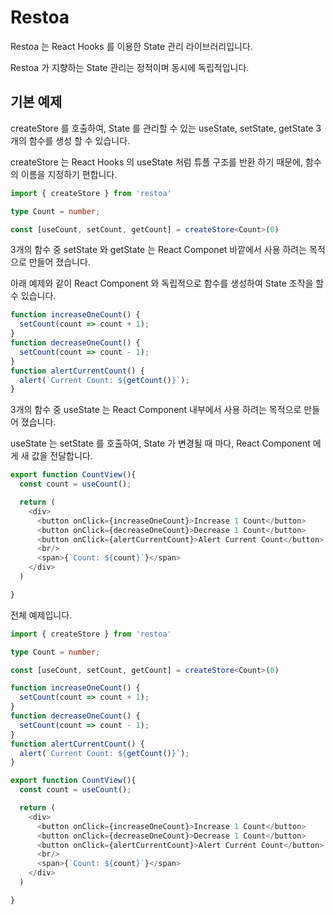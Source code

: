 # Restoa

Restoa 는 React Hooks 를 이용한 State 관리 라이브러리입니다.

Restoa 가 지향하는 State 관리는 정적이며 동시에 독립적입니다.

## 기본 예제

createStore 를 호출하여, State 를 관리할 수 있는 useState, setState, getState 3개의 함수를 생성 할 수 있습니다.

createStore 는 React Hooks 의 useState 처럼 튜플 구조를 반환 하기 때문에, 함수의 이름을 지정하기 편합니다.
```typescript
import { createStore } from 'restoa'

type Count = number;

const [useCount, setCount, getCount] = createStore<Count>(0)
```

3개의 함수 중 setState 와 getState 는 React Componet 바깥에서 사용 하려는 목적으로 만들어 졌습니다.

아래 예제와 같이 React Component 와 독립적으로 함수를 생성하여 State 조작을 할 수 있습니다.
```typescript
function increaseOneCount() {
  setCount(count => count + 1);
}
function decreaseOneCount() {
  setCount(count => count - 1);
}
function alertCurrentCount() {
  alert(`Current Count: ${getCount()}`);
}
```

3개의 함수 중 useState 는 React Component 내부에서 사용 하려는 목적으로 만들어 졌습니다.

useState 는 setState 를 호출하여, State 가 변경될 때 마다, React Component 에게 새 값을 전달합니다.
```typescript
export function CountView(){
  const count = useCount();

  return (
    <div>
      <button onClick={increaseOneCount}>Increase 1 Count</button>
      <button onClick={decreaseOneCount}>Decrease 1 Count</button>
      <button onClick={alertCurrentCount}>Alert Current Count</button>
      <br/>
      <span>{`Count: ${count}`}</span>
    </div>
  )

}
```

전체 예제입니다.
```typescript
import { createStore } from 'restoa'

type Count = number;

const [useCount, setCount, getCount] = createStore<Count>(0)

function increaseOneCount() {
  setCount(count => count + 1);
}
function decreaseOneCount() {
  setCount(count => count - 1);
}
function alertCurrentCount() {
  alert(`Current Count: ${getCount()}`);
}

export function CountView(){
  const count = useCount();

  return (
    <div>
      <button onClick={increaseOneCount}>Increase 1 Count</button>
      <button onClick={decreaseOneCount}>Decrease 1 Count</button>
      <button onClick={alertCurrentCount}>Alert Current Count</button>
      <br/>
      <span>{`Count: ${count}`}</span>
    </div>
  )

}
```

